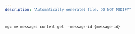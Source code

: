 ```yaml
---
description: "Automatically generated file. DO NOT MODIFY"
---
```


```cli

mgc me messages content get --message-id {message-id}

```